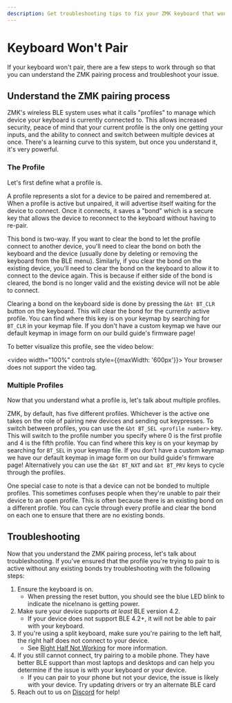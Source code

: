 ```yaml
---
description: Get troubleshooting tips to fix your ZMK keyboard that won't pair.
---
```


# Keyboard Won't Pair

If your keyboard won't pair, there are a few steps to work through so that you can understand the ZMK pairing process and troubleshoot your issue.

## Understand the ZMK pairing process

ZMK's wireless BLE system uses what it calls "profiles" to manage which device your keyboard is currently connected to. This allows increased security, peace of mind that your current profile is the only one getting your inputs, and the ability to connect and switch between multiple devices at once. There's a learning curve to this system, but once you understand it, it's very powerful.

### The Profile

Let's first define what a profile is.

A profile represents a slot for a device to be paired and remembered at. When a profile is active but unpaired, it will advertise itself waiting for the device to connect. Once it connects, it saves a "bond" which is a secure key that allows the device to reconnect to the keyboard without having to re-pair.

This bond is two-way. If you want to clear the bond to let the profile connect to another device, you'll need to clear the bond on both the keyboard and the device (usually done by deleting or removing the keyboard from the BLE menu). Similarly, if you clear the bond on the existing device, you'll need to clear the bond on the keyboard to allow it to connect to the device again. This is because if either side of the bond is cleared, the bond is no longer valid and the existing device will not be able to connect.

Clearing a bond on the keyboard side is done by pressing the `&bt BT_CLR` button on the keyboard. This will clear the bond for the currently active profile. You can find where this key is on your keymap by searching for `BT_CLR` in your keymap file. If you don't have a custom keymap we have our default keymap in image form on our build guide's firmware page!

To better visualize this profile, see the video below:

<video width="100%" controls style={{maxWidth: '600px'}}>
  <source src="/video/zmk-ble.mp4" type="video/mp4"/>
  Your browser does not support the video tag.
</video>

### Multiple Profiles

Now that you understand what a profile is, let's talk about multiple profiles.

ZMK, by default, has five different profiles. Whichever is the active one takes on the role of pairing new devices and sending out keypresses. To switch between profiles, you can use the `&bt BT_SEL <profile number>` key. This will switch to the profile number you specify where 0 is the first profile and 4 is the fifth profile. You can find where this key is on your keymap by searching for `BT_SEL` in your keymap file. If you don't have a custom keymap we have our default keymap in image form on our build guide's firmware page! Alternatively you can use the `&bt BT_NXT` and `&bt BT_PRV` keys to cycle through the profiles.

One special case to note is that a device can not be bonded to multiple profiles. This sometimes confuses people when they're unable to pair their device to an open profile. This is often because there is an existing bond on a different profile. You can cycle through every profile and clear the bond on each one to ensure that there are no existing bonds.

## Troubleshooting

Now that you understand the ZMK pairing process, let's talk about troubleshooting. If you've ensured that the profile you're trying to pair to is active without any existing bonds try troubleshooting with the following steps:

1. Ensure the keyboard is on.
   - When pressing the reset button, you should see the blue LED blink to indicate the nice!nano is getting power.
2. Make sure your device supports *at least* BLE version 4.2.
   - If your device does not support BLE 4.2+, it will not be able to pair with your keyboard.
3. If you're using a split keyboard, make sure you're pairing to the left half, the right half does not connect to your device.
   - See [Right Half Not Working](/troubleshooting/right-half-not-working) for more information.
4. If you still cannot connect, try pairing to a mobile phone. They have better BLE support than most laptops and desktops and can help you determine if the issue is with your keyboard or your device.
   - If you can pair to your phone but not your device, the issue is likely with your device. Try updating drivers or try an alternate BLE card
5. Reach out to us on [Discord](https://typeractive.xyz/discord) for help!
